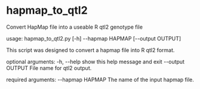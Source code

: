 # hapmap_to_qtl2
Convert HapMap file into a useable R qtl2 genotype file

usage: hapmap_to_qtl2.py [-h] --hapmap HAPMAP [--output OUTPUT]

This script was designed to convert a hapmap file into R qtl2 format.

optional arguments:
    -h, --help       show this help message and exit
    --output OUTPUT  File name for qtl2 output.

required arguments:
    --hapmap HAPMAP  The name of the input hapmap file. 
